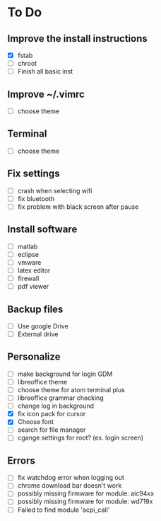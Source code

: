 # To Do

## Improve the install instructions
 - [x] fstab
 - [ ] chroot
 - [ ] Finish all basic inst

## Improve ~/.vimrc
  - [ ] choose theme

## Terminal
  - [ ] choose theme


## Fix settings
  - [ ] crash when selecting wifi
  - [ ] fix bluetooth
  - [ ] fix problem with black screen after pause

## Install software
  - [ ] matlab
  - [ ] eclipse
  - [ ] vmware
  - [ ] latex editor
  - [ ] firewall
  - [ ] pdf viewer

## Backup files
  - [ ] Use google Drive
  - [ ] External drive

## Personalize
  - [ ] make background for login GDM
  - [ ] libreoffice theme
  - [ ] choose theme for atom terminal plus
  - [ ] libreoffice grammar checking
  - [ ] change log in background
  - [x] fix icon pack for cursor
  - [x] Choose font
  - [ ] search for file manager
  - [ ] cgange settings for root? (ex. login screen)

## Errors
  - [ ] fix watchdog error when logging out
  - [ ] chrome download bar doesn't work
  - [ ] possibly missing firmware for module: aic94xx
  - [ ] possibly missing firmware for module: wd719x
  - [ ] Failed to find module 'acpi_call'

